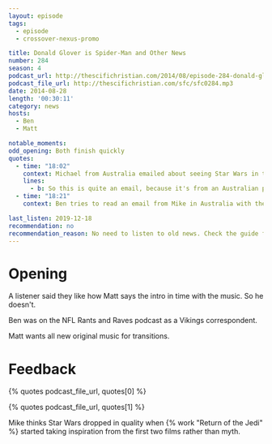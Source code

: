 ```yaml
---
layout: episode
tags:
  - episode
  - crossover-nexus-promo

title: Donald Glover is Spider-Man and Other News
number: 284
season: 4
podcast_url: http://thescifichristian.com/2014/08/episode-284-donald-glover-is-spider-man-and-other-news/
podcast_file_url: http://thescifichristian.com/sfc/sfc0284.mp3
date: 2014-08-28
length: '00:30:11'
category: news
hosts:
  - Ben
  - Matt

notable_moments: 
odd_opening: Both finish quickly
quotes:
  - time: "18:02"
    context: Michael from Australia emailed about seeing Star Wars in the theater
    lines:
      - b: So this is quite an email, because it's from an Australian perspective. ...I realized how dumb that statement was when it was about halfway out of my mouth.
  - time: "18:21"
    context: Ben tries to read an email from Mike in Australia with the voice of an old time prospector

last_listen: 2019-12-18
recommendation: no
recommendation_reason: No need to listen to old news. Check the guide for what's interesting in hindsight.
---
```

# Opening

A listener said they like how Matt says the intro in time with the music. So he doesn't.

Ben was on the NFL Rants and Raves podcast as a Vikings correspondent. 

Matt wants all new original music for transitions.



# Feedback

{% quotes podcast_file_url, quotes[0] %}

{% quotes podcast_file_url, quotes[1] %}

Mike thinks Star Wars dropped in quality when {% work "Return of the Jedi" %} started taking inspiration from the first two films rather than myth.